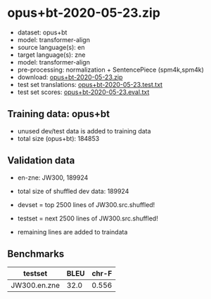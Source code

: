 # opus+bt-2020-05-23.zip

* dataset: opus+bt
* model: transformer-align
* source language(s): en
* target language(s): zne
* model: transformer-align
* pre-processing: normalization + SentencePiece (spm4k,spm4k)
* download: [opus+bt-2020-05-23.zip](https://object.pouta.csc.fi/OPUS-MT-models/en-zne/opus+bt-2020-05-23.zip)
* test set translations: [opus+bt-2020-05-23.test.txt](https://object.pouta.csc.fi/OPUS-MT-models/en-zne/opus+bt-2020-05-23.test.txt)
* test set scores: [opus+bt-2020-05-23.eval.txt](https://object.pouta.csc.fi/OPUS-MT-models/en-zne/opus+bt-2020-05-23.eval.txt)

## Training data:  opus+bt

* unused dev/test data is added to training data
* total size (opus+bt): 184853


## Validation data

* en-zne: JW300, 189924
* total size of shuffled dev data: 189924

* devset = top 2500  lines of JW300.src.shuffled!
* testset = next 2500  lines of JW300.src.shuffled!
* remaining lines are added to traindata

## Benchmarks

| testset               | BLEU  | chr-F |
|-----------------------|-------|-------|
| JW300.en.zne 	| 32.0 	| 0.556 |

